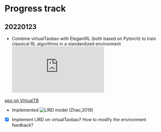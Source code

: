 # Progress track

## 20220123
+ Combine virtualTaobao with ElegantRL (both based on Pytorch) to train classical RL algorithms in a standardized environment ![VirtualTB](https://arxiv.org/pdf/1805.10000.pdf)

[ppo on VirtualTB](./results/ppo_vTB.png)
</br>

+ Implemented ![LIRD](https://arxiv.org/abs/1801.00209) model (Zhao,2019)
+ [x] Implement LIRD on virtualTaobao? How to modify the environment feedback?
